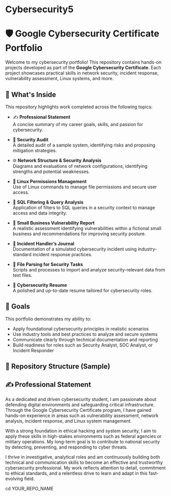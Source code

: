 # Cybersecurity5

# 🛡️ Google Cybersecurity Certificate Portfolio

Welcome to my cybersecurity portfolio! This repository contains hands-on projects developed as part of the **Google Cybersecurity Certificate**. Each project showcases practical skills in network security, incident response, vulnerability assessment, Linux systems, and more.

## 📂 What's Inside

This repository highlights work completed across the following topics:

- ✍️ **Professional Statement**  
  A concise summary of my career goals, skills, and passion for cybersecurity.

- 🧪 **Security Audit**  
  A detailed audit of a sample system, identifying risks and proposing mitigation strategies.

- 🌐 **Network Structure & Security Analysis**  
  Diagrams and evaluations of network configurations, identifying strengths and potential weaknesses.

- 🐧 **Linux Permissions Management**  
  Use of Linux commands to manage file permissions and secure user access.

- 🧮 **SQL Filtering & Query Analysis**  
  Application of filters to SQL queries in a security context to manage access and data integrity.

- 🔎 **Small Business Vulnerability Report**  
  A realistic assessment identifying vulnerabilities within a fictional small business and recommendations for improving security posture.

- 📝 **Incident Handler’s Journal**  
  Documentation of a simulated cybersecurity incident using industry-standard incident response practices.

- 📄 **File Parsing for Security Tasks**  
  Scripts and processes to import and analyze security-relevant data from text files.

- 📃 **Cybersecurity Resume**  
  A polished and up-to-date resume tailored for cybersecurity roles.

## 🎯 Goals

This portfolio demonstrates my ability to:

- Apply foundational cybersecurity principles in realistic scenarios
- Use industry tools and best practices to analyze and secure systems
- Communicate clearly through technical documentation and reporting
- Build readiness for roles such as Security Analyst, SOC Analyst, or Incident Responder

## 📁 Repository Structure (Sample)

## ✍️ Professional Statement

As a dedicated and driven cybersecurity student, I am passionate about defending digital environments and safeguarding critical infrastructure. Through the Google Cybersecurity Certificate program, I have gained hands-on experience in areas such as vulnerability assessment, network analysis, incident response, and Linux system management.

With a strong foundation in ethical hacking and system security, I aim to apply these skills in high-stakes environments such as federal agencies or military operations. My long-term goal is to contribute to national security by detecting, preventing, and responding to cyber threats.

I thrive in investigative, analytical roles and am continuously building both technical and communication skills to become an effective and trustworthy cybersecurity professional. My work reflects attention to detail, commitment to ethical standards, and a relentless drive to learn and adapt in this fast-evolving field.

cd YOUR_REPO_NAME

